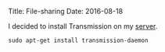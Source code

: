 Title: File-sharing
Date: 2016-08-18

I decided to install Transmission on my [server](/server/).

	sudo apt-get install transmission-daemon